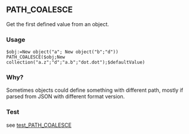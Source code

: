 <!-- PATH_COALESCE(object, collection of path, 'optionnal value if null') -->
## PATH_COALESCE

Get the first defined value from an object.

### Usage

```4d
$obj:=New object("a"; New object("b";"d"))
PATH_COALESCE($obj;New collection("a.z";"d";"a.b";"dot.dot");$defaultValue)
```

### Why?

Sometimes objects could define something with different path, mostly if parsed from JSON with different format version.

### Test

see [test_PATH_COALESCE](../../Project/Sources/Methods/test_PATH_COALESCE.4dm)